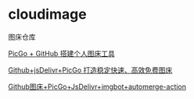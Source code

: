 # cloudimage
图床仓库

[PicGo + GitHub 搭建个人图床工具](https://blog.csdn.net/yefcion/article/details/88412025)

[Github+jsDelivr+PicGo 打造稳定快速、高效免费图床](https://blog.csdn.net/qq_36759224/article/details/98058240)


[Github图床+PicGo+JsDelivr+imgbot+automerge-action ](https://www.bilibili.com/read/cv11071758)
